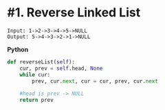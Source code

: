# #1. Reverse Linked List

```
Input: 1->2->3->4->5->NULL
Output: 5->4->3->2->1->NULL
```

**Python**
```python
def reverseList(self):
    cur, prev = self.head, None
    while cur:
        prev, cur.next, cur = cur, prev, cur.next
     
    #head is prev -> NULL
    return prev
```
